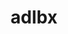 ---
title: "adlbx"
layout: cache
categories: [package, develop]
meta: {"compilers": ["cce@=18.0.0", "gcc@=10.3.0", "gcc@=11.4.0", "gcc@=9.4.0", "oneapi@=2024.2.1"], "num_specs": 37, "num_specs_by_stack": {"e4s": 13, "e4s-cray-rhel": 1, "e4s-cray-sles": 1, "e4s-neoverse-v2": 13, "e4s-neoverse_v1": 6, "e4s-oneapi": 1, "e4s-power": 2, "root": 37}, "oss": ["rhel8", "sle_hpc15", "ubuntu20.04", "ubuntu22.04"], "platforms": ["linux"], "stacks": ["e4s", "e4s-cray-rhel", "e4s-cray-sles", "e4s-neoverse-v2", "e4s-neoverse_v1", "e4s-oneapi", "e4s-power", "root"], "targets": ["neoverse_v1", "neoverse_v2", "ppc64le", "x86_64_v3", "x86_64_v4"], "versions": ["1.0.0"]}
spec_details: [{"compiler": "gcc@=11.4.0", "hash": "232eplxxc7rfij22rflnsa5ssqu72uyo", "os": "ubuntu22.04", "platform": "linux", "size": "-", "stacks": ["e4s-neoverse-v2", "root"], "target": "neoverse_v2", "variants": ["build_system=autotools"], "versions": ["1.0.0"]}, {"compiler": "gcc@=11.4.0", "hash": "2qdqhki5jt3ri7e3dxqcqmc3ewslb5dl", "os": "ubuntu22.04", "platform": "linux", "size": "-", "stacks": ["e4s-neoverse-v2", "root"], "target": "neoverse_v2", "variants": ["build_system=autotools"], "versions": ["1.0.0"]}, {"compiler": "gcc@=11.4.0", "hash": "2qsryy32f7wx4kxecrztcysypakx4s5o", "os": "ubuntu22.04", "platform": "linux", "size": "-", "stacks": ["e4s-neoverse_v1", "root"], "target": "neoverse_v1", "variants": ["build_system=autotools"], "versions": ["1.0.0"]}, {"compiler": "gcc@=11.4.0", "hash": "37zg67gik6ojthq3so4gwdog52esqr5d", "os": "ubuntu22.04", "platform": "linux", "size": "-", "stacks": ["e4s-neoverse_v1", "root"], "target": "neoverse_v1", "variants": ["build_system=autotools"], "versions": ["1.0.0"]}, {"compiler": "gcc@=11.4.0", "hash": "443v4bllcyiyygbzprp5smpewpxpmjqr", "os": "ubuntu22.04", "platform": "linux", "size": "-", "stacks": ["e4s-neoverse-v2", "root"], "target": "neoverse_v2", "variants": ["build_system=autotools"], "versions": ["1.0.0"]}, {"compiler": "cce@=18.0.0", "hash": "4tlkwhjpfzk6d7anpg5l263ooktrdej4", "os": "rhel8", "platform": "linux", "size": "-", "stacks": ["e4s-cray-rhel", "root"], "target": "x86_64_v3", "variants": ["build_system=autotools"], "versions": ["1.0.0"]}, {"compiler": "gcc@=11.4.0", "hash": "4ttivkt7eht4ro34tspbawsy7ohmfoqi", "os": "ubuntu22.04", "platform": "linux", "size": "-", "stacks": ["e4s-neoverse_v1", "root"], "target": "neoverse_v1", "variants": ["build_system=autotools"], "versions": ["1.0.0"]}, {"compiler": "gcc@=11.4.0", "hash": "54s7g4s2frkygk5gja3vjmt5eyp47va2", "os": "ubuntu22.04", "platform": "linux", "size": "-", "stacks": ["e4s", "root"], "target": "x86_64_v3", "variants": ["build_system=autotools"], "versions": ["1.0.0"]}, {"compiler": "gcc@=11.4.0", "hash": "5b7vek7zwir2ylm4do3ufqodzjii7sdj", "os": "ubuntu22.04", "platform": "linux", "size": "-", "stacks": ["e4s-neoverse-v2", "root"], "target": "neoverse_v2", "variants": ["build_system=autotools"], "versions": ["1.0.0"]}, {"compiler": "gcc@=11.4.0", "hash": "5mkx6k274ypd5kmxpejsgyri3ipp5zau", "os": "ubuntu22.04", "platform": "linux", "size": "-", "stacks": ["e4s-neoverse-v2", "root"], "target": "neoverse_v2", "variants": ["build_system=autotools"], "versions": ["1.0.0"]}, {"compiler": "gcc@=11.4.0", "hash": "5wdmex5bwd5nsektxrtvq6qy2e22hlgi", "os": "ubuntu22.04", "platform": "linux", "size": "-", "stacks": ["e4s", "root"], "target": "x86_64_v3", "variants": ["build_system=autotools"], "versions": ["1.0.0"]}, {"compiler": "oneapi@=2024.2.1", "hash": "5xivdbine3de473247ovgb343mwbqfta", "os": "ubuntu22.04", "platform": "linux", "size": "-", "stacks": ["e4s-oneapi", "root"], "target": "x86_64_v3", "variants": ["build_system=autotools"], "versions": ["1.0.0"]}, {"compiler": "gcc@=11.4.0", "hash": "66ocspkfluo2h6z32sf7sqdrmjpd2gnd", "os": "ubuntu22.04", "platform": "linux", "size": "-", "stacks": ["e4s", "root"], "target": "x86_64_v3", "variants": ["build_system=autotools"], "versions": ["1.0.0"]}, {"compiler": "gcc@=11.4.0", "hash": "6fjzwxzerrtm5p6itnofk4gq4v7ioc2x", "os": "ubuntu22.04", "platform": "linux", "size": "-", "stacks": ["e4s", "root"], "target": "x86_64_v3", "variants": ["build_system=autotools"], "versions": ["1.0.0"]}, {"compiler": "gcc@=11.4.0", "hash": "7xejcipq4vmceeklvwgwezrw6jttr3p3", "os": "ubuntu22.04", "platform": "linux", "size": "-", "stacks": ["e4s", "root"], "target": "x86_64_v3", "variants": ["build_system=autotools"], "versions": ["1.0.0"]}, {"compiler": "gcc@=11.4.0", "hash": "a63xxvhu52iytwmgu2qlmnlmgtxj43aj", "os": "ubuntu22.04", "platform": "linux", "size": "-", "stacks": ["e4s", "root"], "target": "x86_64_v3", "variants": ["build_system=autotools"], "versions": ["1.0.0"]}, {"compiler": "gcc@=10.3.0", "hash": "av35wb5alsfwkzfl2dg2pmqrf7hfudhe", "os": "sle_hpc15", "platform": "linux", "size": "-", "stacks": ["e4s-cray-sles", "root"], "target": "x86_64_v4", "variants": ["build_system=autotools"], "versions": ["1.0.0"]}, {"compiler": "gcc@=11.4.0", "hash": "dj7i6cjqool4cc2suxl3bt62l5sg3wi3", "os": "ubuntu22.04", "platform": "linux", "size": "-", "stacks": ["e4s", "root"], "target": "x86_64_v3", "variants": ["build_system=autotools"], "versions": ["1.0.0"]}, {"compiler": "gcc@=11.4.0", "hash": "fbi6muphqltpatvvetdbuz4p5sjgg25c", "os": "ubuntu22.04", "platform": "linux", "size": "-", "stacks": ["e4s-neoverse_v1", "root"], "target": "neoverse_v1", "variants": ["build_system=autotools"], "versions": ["1.0.0"]}, {"compiler": "gcc@=9.4.0", "hash": "fhjnbnu4xuv6uvf6d7qvxbotglgik4ij", "os": "ubuntu20.04", "platform": "linux", "size": "-", "stacks": ["e4s-power", "root"], "target": "ppc64le", "variants": ["build_system=autotools"], "versions": ["1.0.0"]}, {"compiler": "gcc@=9.4.0", "hash": "fjs7k2x5bstc77yhqnub7edi5h24ypis", "os": "ubuntu20.04", "platform": "linux", "size": "-", "stacks": ["e4s-power", "root"], "target": "ppc64le", "variants": ["build_system=autotools"], "versions": ["1.0.0"]}, {"compiler": "gcc@=11.4.0", "hash": "g6mimaqyfqvoavynfiz5r65pjhjyy4hl", "os": "ubuntu22.04", "platform": "linux", "size": "-", "stacks": ["e4s-neoverse_v1", "root"], "target": "neoverse_v1", "variants": ["build_system=autotools"], "versions": ["1.0.0"]}, {"compiler": "gcc@=11.4.0", "hash": "hdtn5g4quydipt7gs36avlabtxtzdjhs", "os": "ubuntu22.04", "platform": "linux", "size": "-", "stacks": ["e4s-neoverse-v2", "root"], "target": "neoverse_v2", "variants": ["build_system=autotools"], "versions": ["1.0.0"]}, {"compiler": "gcc@=11.4.0", "hash": "hebya4tdlkl4agu22o6g35dphlgqeoam", "os": "ubuntu22.04", "platform": "linux", "size": "-", "stacks": ["e4s", "root"], "target": "x86_64_v3", "variants": ["build_system=autotools"], "versions": ["1.0.0"]}, {"compiler": "gcc@=11.4.0", "hash": "ihnjt6blopf34mi2bxpa4gt2jhgypxzs", "os": "ubuntu22.04", "platform": "linux", "size": "-", "stacks": ["e4s-neoverse_v1", "root"], "target": "neoverse_v1", "variants": ["build_system=autotools"], "versions": ["1.0.0"]}, {"compiler": "gcc@=11.4.0", "hash": "j5q6inmd7wor7avv3sivrprs6ter76dz", "os": "ubuntu22.04", "platform": "linux", "size": "-", "stacks": ["e4s-neoverse-v2", "root"], "target": "neoverse_v2", "variants": ["build_system=autotools"], "versions": ["1.0.0"]}, {"compiler": "gcc@=11.4.0", "hash": "jaaasm2t3y75azwna4ipcmyrdsmueatn", "os": "ubuntu22.04", "platform": "linux", "size": "-", "stacks": ["e4s-neoverse-v2", "root"], "target": "neoverse_v2", "variants": ["build_system=autotools"], "versions": ["1.0.0"]}, {"compiler": "gcc@=11.4.0", "hash": "klpyygcdkhs5j4uidz7ckt6oin424hjr", "os": "ubuntu22.04", "platform": "linux", "size": "-", "stacks": ["e4s", "root"], "target": "x86_64_v3", "variants": ["build_system=autotools"], "versions": ["1.0.0"]}, {"compiler": "gcc@=11.4.0", "hash": "kxzp24rbgsufjagxfmwldajfgczoehra", "os": "ubuntu22.04", "platform": "linux", "size": "-", "stacks": ["e4s-neoverse-v2", "root"], "target": "neoverse_v2", "variants": ["build_system=autotools"], "versions": ["1.0.0"]}, {"compiler": "gcc@=11.4.0", "hash": "kz5br423xt3czdukyjrpwcxocjhbp66q", "os": "ubuntu22.04", "platform": "linux", "size": "-", "stacks": ["e4s", "root"], "target": "x86_64_v3", "variants": ["build_system=autotools"], "versions": ["1.0.0"]}, {"compiler": "gcc@=11.4.0", "hash": "s2lu7vmilihijmh6uud77yg3to3hgmny", "os": "ubuntu22.04", "platform": "linux", "size": "-", "stacks": ["e4s-neoverse-v2", "root"], "target": "neoverse_v2", "variants": ["build_system=autotools"], "versions": ["1.0.0"]}, {"compiler": "gcc@=11.4.0", "hash": "s6mrrznbgwhi7vweifugkjvmnryl3u7c", "os": "ubuntu22.04", "platform": "linux", "size": "-", "stacks": ["e4s-neoverse-v2", "root"], "target": "neoverse_v2", "variants": ["build_system=autotools"], "versions": ["1.0.0"]}, {"compiler": "gcc@=11.4.0", "hash": "sdwwvcgblbcqq6lityaveq4cnpy57oj3", "os": "ubuntu22.04", "platform": "linux", "size": "-", "stacks": ["e4s", "root"], "target": "x86_64_v3", "variants": ["build_system=autotools"], "versions": ["1.0.0"]}, {"compiler": "gcc@=11.4.0", "hash": "vi4hiyr7nuslxzuvbbeythyirpl2k3fe", "os": "ubuntu22.04", "platform": "linux", "size": "-", "stacks": ["e4s", "root"], "target": "x86_64_v3", "variants": ["build_system=autotools"], "versions": ["1.0.0"]}, {"compiler": "gcc@=11.4.0", "hash": "wzsn2evr7e4su2tprhfoljpu3omsmx2m", "os": "ubuntu22.04", "platform": "linux", "size": "-", "stacks": ["e4s-neoverse-v2", "root"], "target": "neoverse_v2", "variants": ["build_system=autotools"], "versions": ["1.0.0"]}, {"compiler": "gcc@=11.4.0", "hash": "yvdtgq44zc77lrre2p5emv4huhstvgl7", "os": "ubuntu22.04", "platform": "linux", "size": "-", "stacks": ["e4s", "root"], "target": "x86_64_v3", "variants": ["build_system=autotools"], "versions": ["1.0.0"]}, {"compiler": "gcc@=11.4.0", "hash": "zwhtxvyijsekhc2buv22bld3q2ifzqwq", "os": "ubuntu22.04", "platform": "linux", "size": "-", "stacks": ["e4s-neoverse-v2", "root"], "target": "neoverse_v2", "variants": ["build_system=autotools"], "versions": ["1.0.0"]}]
---